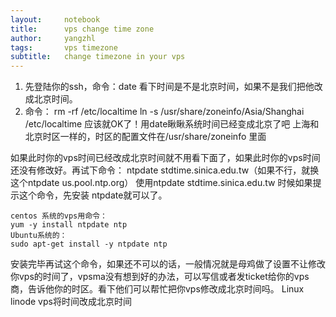 ```yaml
---
layout:     notebook
title:      vps change time zone
author:     yangzhl
tags: 		vps timezone
subtitle:   change timezone in your vps
---
```


1. 先登陆你的ssh，命令：date 看下时间是不是北京时间，如果不是我们把他改成北京时间。
2. 命令：
rm -rf /etc/localtime
ln -s /usr/share/zoneinfo/Asia/Shanghai /etc/localtime
应该就OK了！用date瞅瞅系统时间已经变成北京了吧
上海和北京时区一样的，时区的配置文件在/usr/share/zoneinfo 里面

如果此时你的vps时间已经改成北京时间就不用看下面了，如果此时你的vps时间还没有修改好。再试下命令：
ntpdate stdtime.sinica.edu.tw（如果不行，就换这个ntpdate us.pool.ntp.org）
使用ntpdate stdtime.sinica.edu.tw 时候如果提示这个命令，先安装 ntpdate就可以了。
 
```
centos 系统的vps用命令：
yum -y install ntpdate ntp
Ubuntu系统的：
sudo apt-get install -y ntpdate ntp
```
安装完毕再试这个命令，如果还不可以的话，一般情况就是母鸡做了设置不让修改你vps的时间了，vpsma没有想到好的办法，可以写信或者发ticket给你的vps商，告诉他你的时区。看下他们可以帮忙把你vps修改成北京时间吗。
Linux linode vps将时间改成北京时间